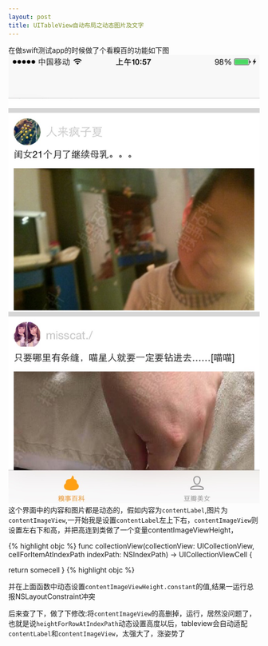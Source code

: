 ```yaml
---
layout: post
title: UITableView自动布局之动态图片及文字
---
```


在做swift测试app的时候做了个看糗百的功能如下图
![](https://raw.githubusercontent.com/QuanGe/QuanGe.github.io/master/images/qiubaiList.jpg)
这个界面中的内容和图片都是动态的，假如内容为`contentLabel`,图片为`contentImageView`,一开始我是设置`contentLabel`左上下右，`contentImageView`则设置左右下和高，并把高连到类做了一个变量contentImageViewHeight，

{% highlight objc %}
func collectionView(collectionView: UICollectionView, cellForItemAtIndexPath indexPath: NSIndexPath) -> UICollectionViewCell {

return somecell
}
{% highlight objc %}

并在上面函数中动态设置`contentImageViewHeight.constant`的值,结果一运行总报NSLayoutConstraint冲突

后来查了下，做了下修改:将`contentImageView`的高删掉，运行，居然没问题了，也就是说`heightForRowAtIndexPath`动态设置高度以后，tableview会自动适配`contentLabel`和`contentImageView`，太强大了，涨姿势了